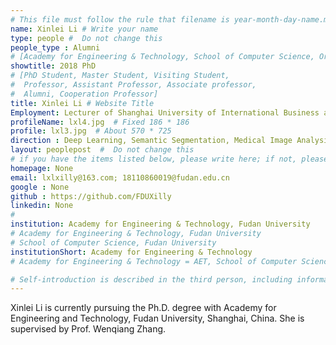 ```yaml
---
# This file must follow the rule that filename is year-month-day-name.md .
name: Xinlei Li # Write your name
type: people #  Do not change this
people_type : Alumni
# [Academy for Engineering & Technology, School of Computer Science, Organizer]
showtitle: 2018 PhD
# [PhD Student, Master Student, Visiting Student,
#  Professor, Assistant Professor, Associate professor,
#  Alumni, Cooperation Professor]
title: Xinlei Li # Website Title
Employment: Lecturer of Shanghai University of International Business and Economics
profileName: lxl4.jpg  # Fixed 186 * 186
profile: lxl3.jpg  # About 570 * 725
direction : Deep Learning, Semantic Segmentation, Medical Image Analysis
layout: peoplepost  #  Do not change this
# if you have the items listed below, please write here; if not, please write None.
homepage: None
email: lxlxilly@163.com; 18110860019@fudan.edu.cn
google : None
github : https://github.com/FDUXilly
linkedin: None
# 
institution: Academy for Engineering & Technology, Fudan University
# Academy for Engineering & Technology, Fudan University
# School of Computer Science, Fudan University
institutionShort: Academy for Engineering & Technology
# Academy for Engineering & Technology = AET, School of Computer Science = SCS

# Self-introduction is described in the third person, including information such as educational experience
---
```


Xinlei Li is currently pursuing the Ph.D. degree with Academy for Engineering and Technology, Fudan University, Shanghai, China. She is supervised by Prof. Wenqiang Zhang.
